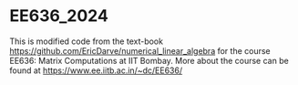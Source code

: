# EE636_2024
This is modified code from the text-book https://github.com/EricDarve/numerical_linear_algebra for the course EE636: Matrix Computations at IIT Bombay.
More about the course can be found at https://www.ee.iitb.ac.in/~dc/EE636/

